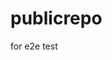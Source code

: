 # publicrepo
for e2e test






































































































































































































































































































































































































































































































































































































































































































































































































































































































































































































































































































































































































































































































































































































































































































































































































































































































































































































































































































































































































































































































































































































































































